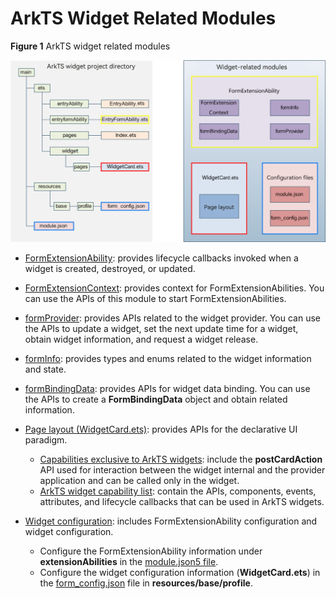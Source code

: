 # ArkTS Widget Related Modules

**Figure 1** ArkTS widget related modules

![WidgetModules](figures/WidgetModules.png)


- [FormExtensionAbility](../reference/apis-form-kit/js-apis-app-form-formExtensionAbility.md): provides lifecycle callbacks invoked when a widget is created, destroyed, or updated.

- [FormExtensionContext](../reference/apis-form-kit/js-apis-inner-application-formExtensionContext.md): provides context for FormExtensionAbilities. You can use the APIs of this module to start FormExtensionAbilities.

- [formProvider](../reference/apis-form-kit/js-apis-app-form-formProvider.md): provides APIs related to the widget provider. You can use the APIs to update a widget, set the next update time for a widget, obtain widget information, and request a widget release.

- [formInfo](../reference/apis-form-kit/js-apis-app-form-formInfo.md): provides types and enums related to the widget information and state.

- [formBindingData](../reference/apis-form-kit/js-apis-app-form-formBindingData.md): provides APIs for widget data binding. You can use the APIs to create a **FormBindingData** object and obtain related information.

- [Page layout (WidgetCard.ets)](arkts-ui-widget-page-overview.md): provides APIs for the declarative UI paradigm.
  - [Capabilities exclusive to ArkTS widgets](arkts-ui-widget-event-overview.md): include the **postCardAction** API used for interaction between the widget internal and the provider application and can be called only in the widget.
  - [ArkTS widget capability list](arkts-ui-widget-page-overview.md#page-capabilities-supported-by-arkts-widgets): contain the APIs, components, events, attributes, and lifecycle callbacks that can be used in ArkTS widgets.

- [Widget configuration](arkts-ui-widget-configuration.md): includes FormExtensionAbility configuration and widget configuration.
  - Configure the FormExtensionAbility information under **extensionAbilities** in the [module.json5 file](../quick-start/module-configuration-file.md).
  - Configure the widget configuration information (**WidgetCard.ets**) in the [form_config.json](arkts-ui-widget-configuration.md) file in **resources/base/profile**.

